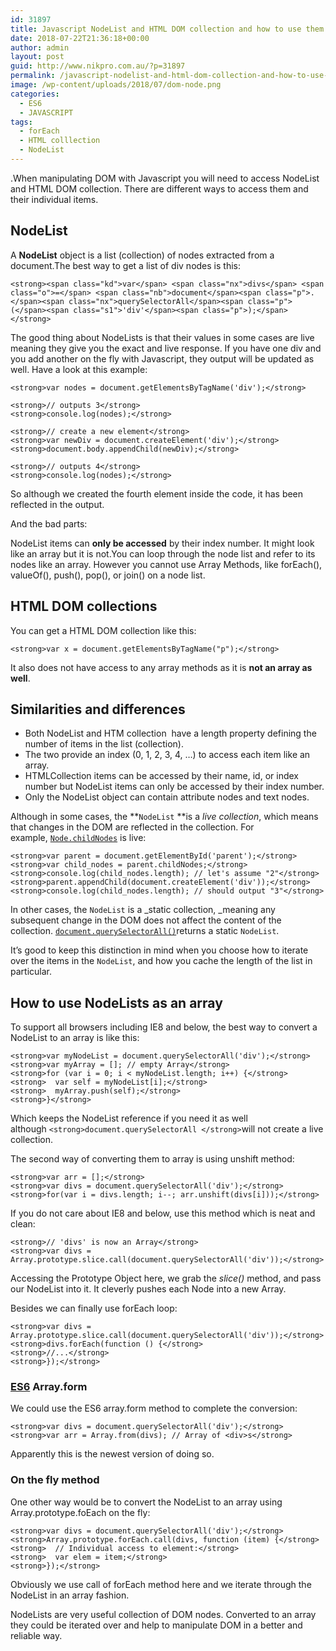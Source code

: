 ```yaml
---
id: 31897
title: Javascript NodeList and HTML DOM collection and how to use them
date: 2018-07-22T21:36:18+00:00
author: admin
layout: post
guid: http://www.nikpro.com.au/?p=31897
permalink: /javascript-nodelist-and-html-dom-collection-and-how-to-use-them/
image: /wp-content/uploads/2018/07/dom-node.png
categories:
  - ES6
  - JAVASCRIPT
tags:
  - forEach
  - HTML colllection
  - NodeList
---
```

.When manipulating DOM with Javascript you will need to access NodeList and HTML DOM collection. There are different ways to access them and their individual items.

## NodeList

A **NodeList** object is a list (collection) of nodes extracted from a document.The best way to get a list of div nodes is this:

`<strong><span class="kd">var</span> <span class="nx">divs</span> <span class="o">=</span> <span class="nb">document</span><span class="p">.</span><span class="nx">querySelectorAll</span><span class="p">(</span><span class="s1">'div'</span><span class="p">);</span></strong>`

The good thing about NodeLists is that their values in some cases are live meaning they give you the exact and live response. If you have one div and you add another on the fly with Javascript, they output will be updated as well. Have a look at this example:

`<strong>var nodes = document.getElementsByTagName('div');</strong>`

`<strong>// outputs 3</strong>`  
`<strong>console.log(nodes);</strong>`

`<strong>// create a new element</strong>`  
`<strong>var newDiv = document.createElement('div');</strong>`  
`<strong>document.body.appendChild(newDiv);</strong>`

`<strong>// outputs 4</strong>`  
`<strong>console.log(nodes);</strong>`

So although we created the fourth element inside the code, it has been reflected in the output. 

And the bad parts:

NodeList items can **only be accessed** by their index number. It might look like an array but it is not.You can loop through the node list and refer to its nodes like an array. However you cannot use Array Methods, like forEach(), valueOf(), push(), pop(), or join() on a node list.

## HTML DOM collections

You can get a HTML DOM collection like this:

`<strong>var x = document.getElementsByTagName("p");</strong>`

It also does not have access to any array methods as it is **not an array as well**.

## Similarities and differences

  * Both NodeList and HTM collection  have a length property defining the number of items in the list (collection).
  * The two provide an index (0, 1, 2, 3, 4, &#8230;) to access each item like an array.
  * HTMLCollection items can be accessed by their name, id, or index number but NodeList items can only be accessed by their index number.
  * Only the NodeList object can contain attribute nodes and text nodes.

Although in some cases, the **`NodeList` **is a _live collection_, which means that changes in the DOM are reflected in the collection. For example, [`Node.childNodes`](https://developer.mozilla.org/en-US/docs/Web/API/Node/childNodes "The Node.childNodes read-only property returns a live NodeList of child nodes of the given element where the first child node is assigned index 0.") is live:

`<strong>var parent = document.getElementById('parent');</strong>`  
`<strong>var child_nodes = parent.childNodes;</strong>`  
`<strong>console.log(child_nodes.length); // let's assume "2"</strong>`  
`<strong>parent.appendChild(document.createElement('div'));</strong>`  
`<strong>console.log(child_nodes.length); // should output "3"</strong>`

In other cases, the `NodeList` is a _static collection, _meaning any subsequent change in the DOM does not affect the content of the collection. [`document.querySelectorAll()`](https://developer.mozilla.org/en-US/docs/Web/API/Document/querySelectorAll "The Element method querySelectorAll() returns a static (not live) NodeList representing a list of the document's elements that match the specified group of selectors.")returns a static `NodeList`.

It&#8217;s good to keep this distinction in mind when you choose how to iterate over the items in the `NodeList`, and how you cache the length of the list in particular.

## How to use NodeLists as an array

To support all browsers including IE8 and below, the best way to convert a NodeList to an array is like this:

`<strong>var myNodeList = document.querySelectorAll('div');</strong>`  
`<strong>var myArray = []; // empty Array</strong>`  
`<strong>for (var i = 0; i < myNodeList.length; i++) {</strong>`  
`<strong>  var self = myNodeList[i];</strong>`  
`<strong>  myArray.push(self);</strong>`  
`<strong>}</strong>`

Which keeps the NodeList reference if you need it as well although `<strong>document.querySelectorAll </strong>`will not create a live collection.

The second way of converting them to array is using unshift method:

`<strong>var arr = [];</strong>`  
`<strong>var divs = document.querySelectorAll('div');</strong>`  
`<strong>for(var i = divs.length; i--; arr.unshift(divs[i]));</strong>`

If you do not care about IE8 and below, use this method which is neat and clean:

`<strong>// 'divs' is now an Array</strong>`  
`<strong>var divs = Array.prototype.slice.call(document.querySelectorAll('div'));</strong>`

Accessing the Prototype Object here, we grab the _slice()_ method, and pass our NodeList into it. It cleverly pushes each Node into a new Array.

Besides we can finally use forEach loop:

`<strong>var divs = Array.prototype.slice.call(document.querySelectorAll('div'));</strong>`  
`<strong>divs.forEach(function () {</strong>`  
`<strong>//...</strong>`  
`<strong>});</strong>`

### [ES6](http://www.nikpro.com.au/for-loop-in-javascript-and-es6-explained/) Array.form 

We could use the ES6 array.form method to complete the conversion:

`<strong>var divs = document.querySelectorAll('div');</strong>`  
`<strong>var arr = Array.from(divs); // Array of <div>s</strong>`

Apparently this is the newest version of doing so.

### On the fly method

One other way would be to convert the NodeList to an array using Array.prototype.foEach on the fly:

`<strong>var divs = document.querySelectorAll('div');</strong>`  
`<strong>Array.prototype.forEach.call(divs, function (item) {</strong>`  
`<strong>  // Individual access to element:</strong>`  
`<strong>  var elem = item;</strong>`  
`<strong>});</strong>`

Obviously we use call of forEach method here and we iterate through the NodeList in an array fashion.

NodeLists are very useful collection of DOM nodes. Converted to an array they could be iterated over and help to manipulate DOM in a better and reliable way.